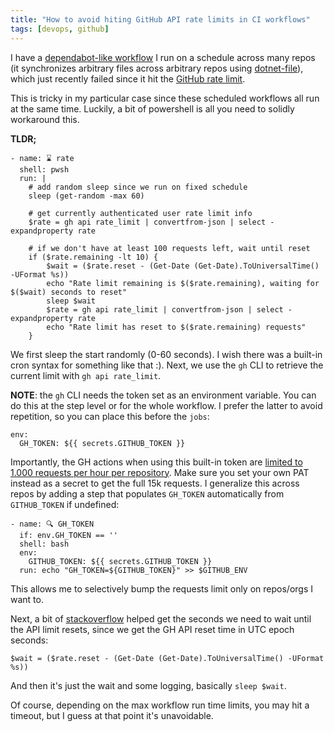 ```yaml
---
title: "How to avoid hiting GitHub API rate limits in CI workflows"
tags: [devops, github]
---
```


I have a [dependabot-like workflow](https://github.com/devlooped/oss/blob/main/.github/workflows/dotnet-file.yml) I run on a schedule 
across many repos (it synchronizes arbitrary files across arbitrary repos using [dotnet-file](https://github.com/devlooped/dotnet-file/)), 
which just recently failed since it hit the [GitHub rate limit](https://docs.github.com/en/rest/overview/resources-in-the-rest-api#rate-limiting). 

This is tricky in my particular case since these scheduled workflows all run at the same time. 
Luckily, a bit of powershell is all you need to solidly workaround this.

**TLDR;**

```
- name: ⌛ rate
  shell: pwsh
  run: |
    # add random sleep since we run on fixed schedule
    sleep (get-random -max 60)
    
    # get currently authenticated user rate limit info
    $rate = gh api rate_limit | convertfrom-json | select -expandproperty rate

    # if we don't have at least 100 requests left, wait until reset
    if ($rate.remaining -lt 10) {
        $wait = ($rate.reset - (Get-Date (Get-Date).ToUniversalTime() -UFormat %s))
        echo "Rate limit remaining is $($rate.remaining), waiting for $($wait) seconds to reset"
        sleep $wait
        $rate = gh api rate_limit | convertfrom-json | select -expandproperty rate
        echo "Rate limit has reset to $($rate.remaining) requests"
    }
```

We first sleep the start randomly (0-60 seconds). I wish there was a built-in cron syntax for something like that :).
Next, we use the `gh` CLI to retrieve the current limit with `gh api rate_limit`.

**NOTE**: the `gh` CLI needs the token set as an environment variable. You can do this at the step 
level or for the whole workflow. I prefer the latter to avoid repetition, so you can place this before 
the `jobs`:

<!-- {% raw %} -->
```
env:
  GH_TOKEN: ${{ secrets.GITHUB_TOKEN }}
```
<!-- {% endraw %} -->

Importantly, the GH actions when using this built-in token are 
[limited to 1.000 requests per hour per repository](https://docs.github.com/en/rest/overview/resources-in-the-rest-api#requests-from-github-actions). 
Make sure you set your own PAT instead as a secret to get the full 15k requests. I generalize this across 
repos by adding a step that populates `GH_TOKEN` automatically from `GITHUB_TOKEN` if undefined:

<!-- {% raw %} -->
```
- name: 🔍 GH_TOKEN
  if: env.GH_TOKEN == ''
  shell: bash
  env: 
    GITHUB_TOKEN: ${{ secrets.GITHUB_TOKEN }}
  run: echo "GH_TOKEN=${GITHUB_TOKEN}" >> $GITHUB_ENV
```
<!-- {% endraw %} -->

This allows me to selectively bump the requests limit only on repos/orgs I want to.

Next, a bit of [stackoverflow](https://stackoverflow.com/a/47313603/24684) helped get the 
seconds we need to wait until the API limit resets, since we get the GH API reset time in UTC epoch seconds:

```
$wait = ($rate.reset - (Get-Date (Get-Date).ToUniversalTime() -UFormat %s))
```

And then it's just the wait and some logging, basically `sleep $wait`.

Of course, depending on the max workflow run time limits, you may hit a timeout, but I guess 
at that point it's unavoidable.